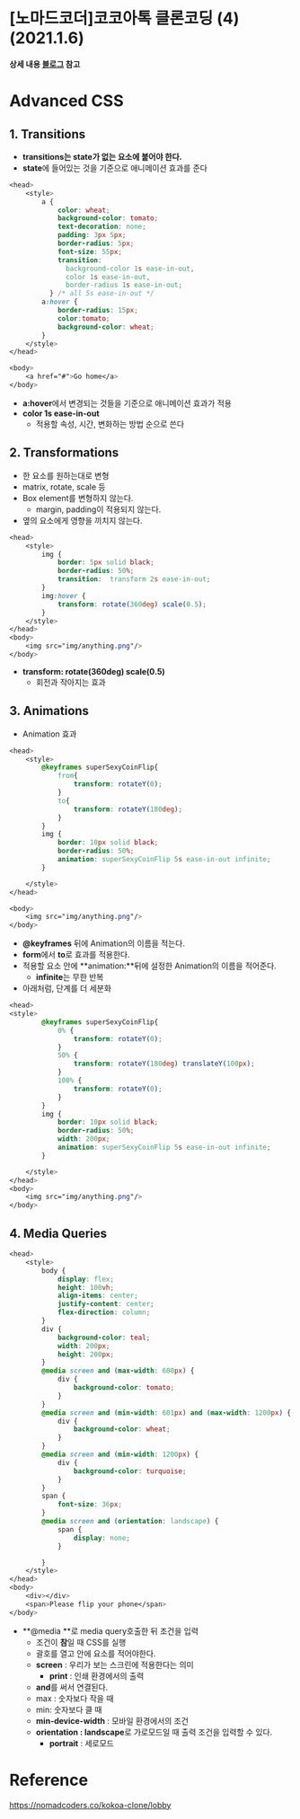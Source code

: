 # [노마드코더]코코아톡 클론코딩 (4)(2021.1.6)



**상세 내용 [블로그](https://greedysiru.tistory.com/96) 참고**



# Advanced CSS

## 1. Transitions

* **transitions는 state가 없는 요소에 붙어야 한다.**
* **state**에 들어있는 것을 기준으로 애니메이션 효과를 준다

```CSS
<head>    
    <style>
        a {
            color: wheat;
            background-color: tomato;
            text-decoration: none;
            padding: 3px 5px;
            border-radius: 5px;
            font-size: 55px;
            transition:
              background-color 1s ease-in-out,
              color 1s ease-in-out,
              border-radius 1s ease-in-out;
          } /* all 5s ease-in-out */
        a:hover {
            border-radius: 15px;
            color:tomato;
            background-color: wheat;
        }
    </style>
</head>

<body>
    <a href="#">Go home</a>
</body>
```

* **a:hover**에서 변경되는 것들을 기준으로 애니메이션 효과가 적용
* **color 1s ease-in-out**
  * 적용할 속성, 시간, 변화하는 방법 순으로 쓴다

## 2. Transformations

* 한 요소를 원하는대로 변형
* matrix, rotate, scale 등
* Box element를 변형하지 않는다.
  * margin, padding이 적용되지 않는다.
* 옆의 요소에게 영향을 끼치지 않는다.

```CSS
<head>
    <style>
        img {
            border: 5px solid black;
            border-radius: 50%;
            transition:  transform 2s ease-in-out;
        }
        img:hover {
            transform: rotate(360deg) scale(0.5);
        }
    </style>
</head>
<body>
    <img src="img/anything.png"/>
</body>
```

* **transform: rotate(360deg) scale(0.5)**
  * 회전과 작아지는 효과



## 3. Animations

*  Animation 효과

```CSS
<head>
    <style>
        @keyframes superSexyCoinFlip{
            from{
                transform: rotateY(0);
            }
            to{
                transform: rotateY(180deg);
            }
        }
        img {
            border: 10px solid black;
            border-radius: 50%;
            animation: superSexyCoinFlip 5s ease-in-out infinite;
        }

    </style>
</head>

<body>
    <img src="img/anything.png"/>
</body>
```

* **@keyframes** 뒤에 Animation의 이름을 적는다.
* **form**에서 **to**로 효과를 적용한다.
* 적용할 요소 안에 **animation:**뒤에 설정한 Animation의 이름을 적어준다.
  * **infinite**는 무한 반복
* 아래처럼, 단계를 더 세분화

```CSS
<head>
<style>
        @keyframes superSexyCoinFlip{
            0% {
                transform: rotateY(0);
            }
            50% {
                transform: rotateY(180deg) translateY(100px);
            }
            100% {
                transform: rotateY(0);
            }
        }
        img {
            border: 10px solid black;
            border-radius: 50%;
            width: 200px;
            animation: superSexyCoinFlip 5s ease-in-out infinite;
        }

    </style>
</head>
<body>
    <img src="img/anything.png"/>
</body>
```



## 4. Media Queries

```CSS
<head>
    <style>
        body {
            display: flex;
            height: 100vh;
            align-items: center;
            justify-content: center;
            flex-direction: column;
        }
        div {
            background-color: teal;
            width: 200px;
            height: 200px;
        }
        @media screen and (max-width: 600px) {
            div {
                background-color: tomato;
            }
        }
        @media screen and (min-width: 601px) and (max-width: 1200px) {
            div {
                background-color: wheat;
            }
        }
        @media screen and (min-width: 1200px) {
            div {
                background-color: turquoise;
            }
        }
        span {
            font-size: 36px;
        }
        @media screen and (orientation: landscape) {
            span {
                display: none;
            }

        }
    </style>
</head>
<body>
    <div></div>
    <span>Please flip your phone</span>
</body>
```

* **@media **로 media query호출한 뒤 조건을 입력
  * 조건이 **참**일 때 CSS를 실행
  * 괄호를 열고 안에 요소를 적어야한다.
  * **screen** : 우리가 보는 스크린에 적용한다는 의미
    * **print** : 인쇄 환경에서의 출력
  * **and**를 써서 연결된다.
  * max : 숫자보다 작을 때
  * min: 숫자보다 클 때
  * **min-device-width** : 모바일 환경에서의 조건
  * **orientation : landscape**로 가로모드일 때 출력 조건을 입력할 수 있다.
    * **portrait** : 세로모드



# Reference

https://nomadcoders.co/kokoa-clone/lobby